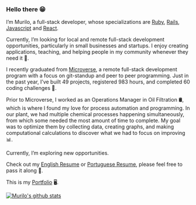 ### Hello there :grin:

I’m Murilo, a full-stack developer, whose specializations are [Ruby](https://www.ruby-lang.org/en/), [Rails](https://rubyonrails.org/), [Javascript](https://www.javascript.com/) and [React](https://reactjs.org/).

Currently, I’m looking for local and remote full-stack development opportunities, particularly in small businesses and startups. I enjoy creating applications, teaching, and helping people in my community whenever they need it :handshake:.

I recently graduated from [Microverse](https://www.microverse.org/), a remote full-stack development program with a focus on git-standup and peer to peer programming. Just in the past year, I’ve built 49 projects, registered 983 hours, and completed 60 coding challenges :muscle:. 

Prior to Microverse, I worked as an Operations Manager in Oil Filtration :oil_drum:, which is where I found my love for process automation and programming. In our plant, we had multiple chemical processes happening simultaneously, from which some needed the most amount of time to complete. My goal was to optimize them by collecting data, creating graphs, and making computational calculations to discover what we had to focus on improving :bar_chart:. 

Currently, I’m exploring new opportunities. 

Check out my [English Resume](https://github.com/MuriloRoque/MuriloRoque/blob/master/Murilo%20Roque%20-%20Resume.pdf) or [Portuguese Resume](https://github.com/MuriloRoque/MuriloRoque/blob/master/Murilo%20Roque%20-%20Currículo.pdf), please feel free to pass it along :scroll:.

This is my [Portfolio](https://www.muriloroque.com.br/) :desktop_computer:.

[![Murilo's github stats](https://github-readme-stats.vercel.app/api?username=MuriloRoque)](https://github.com/anuraghazra/github-readme-stats)
